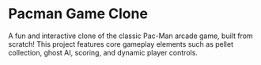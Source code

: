 # Pacman Game Clone
A fun and interactive clone of the classic Pac-Man arcade game, built from scratch! This project features core gameplay elements such as pellet collection, ghost AI, scoring, and dynamic player controls.
